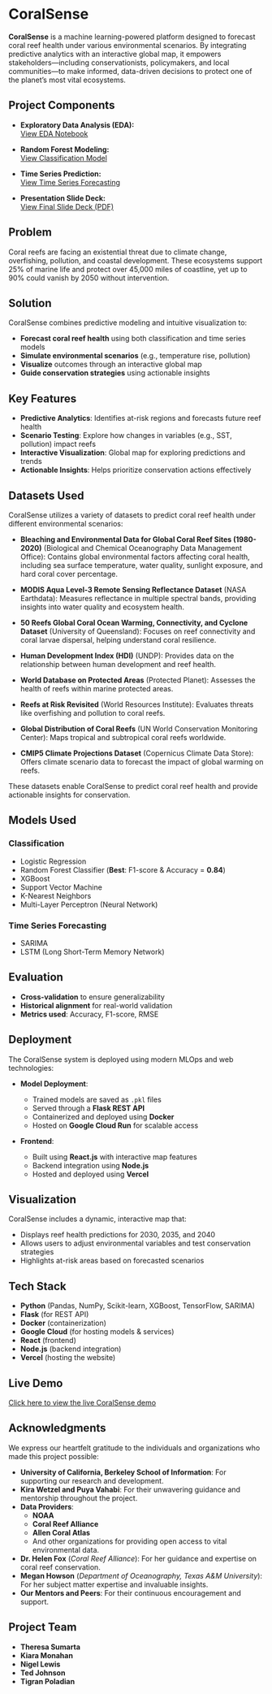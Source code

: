 # CoralSense

**CoralSense** is a machine learning-powered platform designed to forecast coral reef health under various environmental scenarios. By integrating predictive analytics with an interactive global map, it empowers stakeholders—including conservationists, policymakers, and local communities—to make informed, data-driven decisions to protect one of the planet’s most vital ecosystems.

## Project Components

- **Exploratory Data Analysis (EDA):**  
  [View EDA Notebook](eda.ipynb)

- **Random Forest Modeling:**  
  [View Classification Model](random_forest_modeling.ipynb)

- **Time Series Prediction:**  
  [View Time Series Forecasting](time_series_forecasting.ipynb)

- **Presentation Slide Deck:**  
  [View Final Slide Deck (PDF)](CoralSense_Final_Presentation.pdf)

## Problem

Coral reefs are facing an existential threat due to climate change, overfishing, pollution, and coastal development. These ecosystems support 25% of marine life and protect over 45,000 miles of coastline, yet up to 90% could vanish by 2050 without intervention.

## Solution

CoralSense combines predictive modeling and intuitive visualization to:

- **Forecast coral reef health** using both classification and time series models
- **Simulate environmental scenarios** (e.g., temperature rise, pollution)
- **Visualize** outcomes through an interactive global map
- **Guide conservation strategies** using actionable insights

## Key Features

- **Predictive Analytics**: Identifies at-risk regions and forecasts future reef health
- **Scenario Testing**: Explore how changes in variables (e.g., SST, pollution) impact reefs
- **Interactive Visualization**: Global map for exploring predictions and trends
- **Actionable Insights**: Helps prioritize conservation actions effectively

## Datasets Used

CoralSense utilizes a variety of datasets to predict coral reef health under different environmental scenarios:

- **Bleaching and Environmental Data for Global Coral Reef Sites (1980-2020)** (Biological and Chemical Oceanography Data Management Office): Contains global environmental factors affecting coral health, including sea surface temperature, water quality, sunlight exposure, and hard coral cover percentage.

- **MODIS Aqua Level-3 Remote Sensing Reflectance Dataset** (NASA Earthdata): Measures reflectance in multiple spectral bands, providing insights into water quality and ecosystem health.

- **50 Reefs Global Coral Ocean Warming, Connectivity, and Cyclone Dataset** (University of Queensland): Focuses on reef connectivity and coral larvae dispersal, helping understand coral resilience.

- **Human Development Index (HDI)** (UNDP): Provides data on the relationship between human development and reef health.

- **World Database on Protected Areas** (Protected Planet): Assesses the health of reefs within marine protected areas.

- **Reefs at Risk Revisited** (World Resources Institute): Evaluates threats like overfishing and pollution to coral reefs.

- **Global Distribution of Coral Reefs** (UN World Conservation Monitoring Center): Maps tropical and subtropical coral reefs worldwide.

- **CMIP5 Climate Projections Dataset** (Copernicus Climate Data Store): Offers climate scenario data to forecast the impact of global warming on reefs.

These datasets enable CoralSense to predict coral reef health and provide actionable insights for conservation.

## Models Used

### Classification
- Logistic Regression
- Random Forest Classifier (**Best**: F1-score & Accuracy = **0.84**)
- XGBoost
- Support Vector Machine
- K-Nearest Neighbors
- Multi-Layer Perceptron (Neural Network)

### Time Series Forecasting
- SARIMA
- LSTM (Long Short-Term Memory Network)

## Evaluation

- **Cross-validation** to ensure generalizability
- **Historical alignment** for real-world validation
- **Metrics used**: Accuracy, F1-score, RMSE

## Deployment

The CoralSense system is deployed using modern MLOps and web technologies:

- **Model Deployment**:
  - Trained models are saved as `.pkl` files
  - Served through a **Flask REST API**
  - Containerized and deployed using **Docker**
  - Hosted on **Google Cloud Run** for scalable access

- **Frontend**:
  - Built using **React.js** with interactive map features
  - Backend integration using **Node.js**
  - Hosted and deployed using **Vercel**

## Visualization

CoralSense includes a dynamic, interactive map that:

- Displays reef health predictions for 2030, 2035, and 2040
- Allows users to adjust environmental variables and test conservation strategies
- Highlights at-risk areas based on forecasted scenarios

## Tech Stack

- **Python** (Pandas, NumPy, Scikit-learn, XGBoost, TensorFlow, SARIMA)
- **Flask** (for REST API)
- **Docker** (containerization)
- **Google Cloud** (for hosting models & services)
- **React** (frontend)
- **Node.js** (backend integration)
- **Vercel** (hosting the website)

## Live Demo

[Click here to view the live CoralSense demo](https://lnkd.in/gW2-mBud)

## Acknowledgments

We express our heartfelt gratitude to the individuals and organizations who made this project possible:

- **University of California, Berkeley School of Information**: For supporting our research and development.
- **Kira Wetzel and Puya Vahabi**: For their unwavering guidance and mentorship throughout the project.
- **Data Providers**:
  - **NOAA**
  - **Coral Reef Alliance**
  - **Allen Coral Atlas**
  - And other organizations for providing open access to vital environmental data.
- **Dr. Helen Fox** (*Coral Reef Alliance*): For her guidance and expertise on coral reef conservation.
- **Megan Howson** (*Department of Oceanography, Texas A&M University*): For her subject matter expertise and invaluable insights.
- **Our Mentors and Peers**: For their continuous encouragement and support.

## Project Team

- **Theresa Sumarta**
- **Kiara Monahan**
- **Nigel Lewis**
- **Ted Johnson**
- **Tigran Poladian**

